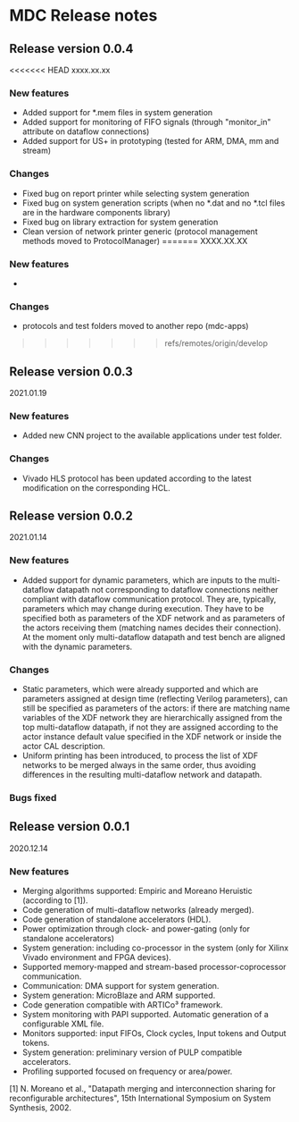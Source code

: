 # MDC Release notes

## Release version 0.0.4
<<<<<<< HEAD
xxxx.xx.xx

### New features
- Added support for *.mem files in system generation
- Added support for monitoring of FIFO signals (through "monitor_in" attribute on dataflow connections)
- Added support for US+ in prototyping (tested for ARM, DMA, mm and stream)

### Changes
- Fixed bug on report printer while selecting system generation 
- Fixed bug on system generation scripts (when no *.dat and no *.tcl files are in the hardware components library)
- Fixed bug on library extraction for system generation
- Clean version of network printer generic (protocol management methods moved to ProtocolManager)
=======
XXXX.XX.XX

### New features
- 

### Changes
- protocols and test folders moved to another repo (mdc-apps)
>>>>>>> refs/remotes/origin/develop

## Release version 0.0.3
2021.01.19

### New features
- Added new CNN project to the available applications under test folder.

### Changes
- Vivado HLS protocol has been updated according to the latest modification on the corresponding HCL.

## Release version 0.0.2
2021.01.14

### New features
- Added support for dynamic parameters, which are inputs to the multi-dataflow datapath not corresponding to dataflow connections neither compliant with dataflow communication protocol. They are, typically, parameters which may change during execution. They have to be specified both as parameters of the XDF network and as parameters of the actors receiving them (matching names decides their connection). At the moment only multi-dataflow datapath and test bench are aligned with the dynamic parameters.

### Changes
- Static parameters, which were already supported and which are parameters assigned at design time (reflecting Verilog parameters), can still be specified as parameters of the actors: if there are matching name variables of the XDF network they are hierarchically assigned from the top multi-dataflow datapath, if not they are assigned according to the actor instance default value specified in the XDF network or inside the actor CAL description.
- Uniform printing has been introduced, to process the list of XDF networks to be merged always in the same order, thus avoiding differences in the resulting multi-dataflow network and datapath.

### Bugs fixed
 

## Release version 0.0.1
2020.12.14

### New features
- Merging algorithms supported: Empiric and Moreano Heruistic (according to [1]).
- Code generation of multi-dataflow networks (already merged).
- Code generation of standalone accelerators (HDL).
- Power optimization through clock- and power-gating (only for standalone accelerators)
- System generation: including co-processor in the system (only for Xilinx Vivado environment and FPGA devices).
- Supported memory-mapped and stream-based processor-coprocessor communication.
- Communication: DMA support for system generation.
- System generation: MicroBlaze and ARM supported.
- Code generation compatible with ARTICo³ framework.
- System monitoring with PAPI supported. Automatic generation of a configurable XML file.
- Monitors supported: input FIFOs, Clock cycles, Input tokens and Output tokens.
- System generation: preliminary version of PULP compatible accelerators.
- Profiling supported focused on frequency or area/power.

[1] N. Moreano et al., "Datapath merging and interconnection sharing for reconfigurable architectures", 15th International Symposium on System Synthesis, 2002.
